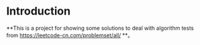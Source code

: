# Introduction

**This is a project for showing some solutions to deal with algorithm tests from https://leetcode-cn.com/problemset/all/ **。